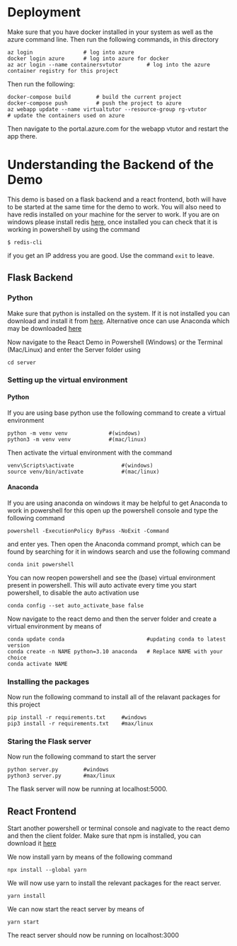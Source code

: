# Deployment
Make sure that you have docker installed in your system as well as the azure command line. Then run the following commands, in this directory

```
az login                # log into azure
docker login azure      # log into azure for docker
az acr login --name containersvtutor        # log into the azure container registry for this project
```

Then run the following:

```
docker-compose build        # build the current project
docker-compose push         # push the project to azure
az webapp update --name virtualtutor --resource-group rg-vtutor         # update the containers used on azure
```

Then navigate to the portal.azure.com for the webapp vtutor and restart the app there.

# Understanding the Backend of the Demo

This demo is based on a flask backend and a react frontend, both will have to be started at the same time for the demo to work. You will also need to have redis installed on your machine for the server to work. If you are on windows please install redis [here](https://github.com/microsoftarchive/redis/releases/tag/win-3.0.504), once installed you can check that it is working in powershell by using the command

```
$ redis-cli
```
if you get an IP address you are good. Use the command ```exit``` to leave.

## Flask Backend

### Python
Make sure that python is installed on the system. If it is not installed you can download and install it from [here](https://www.python.org/downloads/windows/). Alternative once can use Anaconda which may be downloaded [here](https://www.anaconda.com/)

Now navigate to the React Demo in Powershell (Windows) or the Terminal (Mac/Linux) and enter the Server folder using

```
cd server
```

### Setting up the virtual environment

#### Python
If you are using base python use the following command to create a virtual environment
```
python -m venv venv             #(windows)
python3 -m venv venv            #(mac/linux)
```

Then activate the virtual environment with the command

```
venv\Scripts\activate               #(windows)
source venv/bin/activate            #(mac/linux)
```

#### Anaconda 
If you are using anaconda on windows it may be helpful to get Anaconda to work in powershell for this open up the powershell console and type the following command
```
powershell -ExecutionPolicy ByPass -NoExit -Command 
```
and enter yes. Then open the Anaconda command prompt, which can be found by searching for it in windows search and use the following command
```
conda init powershell
```
You can now reopen powershell and see the (base) virtual environment present in powershell. This will auto activate every time you start powershell, to disable the auto activation use
```
conda config --set auto_activate_base false
```

Now navigate to the react demo and then the server folder and create a virtual environment by means of

```
conda update conda                          #updating conda to latest version
conda create -n NAME python=3.10 anaconda   # Replace NAME with your choice
conda activate NAME
```


### Installing the packages
Now run the following command to install all of the relavant packages for this project
```
pip install -r requirements.txt     #windows
pip3 install -r requirements.txt    #max/linux 
```


### Staring the Flask server
Now run the following command to start the server
```
python server.py        #windows
python3 server.py       #max/linux 
```

The flask server will now be running at localhost:5000.

## React Frontend
Start another powershell or terminal console and nagivate to the react demo and then the client folder. Make sure that npm is installed, you can download it [here](https://docs.npmjs.com/downloading-and-installing-node-js-and-npm)

We now install yarn by means of the following command

```
npx install --global yarn
```

We will now use yarn to install the relevant packages for the react server.
```
yarn install
```
We can now start the react server by means of 

```
yarn start
```
The react server should now be running on localhost:3000




